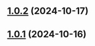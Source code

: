 ## [1.0.2](https://github.com/jblab/docker-terragrunt/compare/1.0.1...1.0.2) (2024-10-17)

## [1.0.1](https://github.com/jblab/docker-terragrunt/compare/1.0.0...1.0.1) (2024-10-16)
